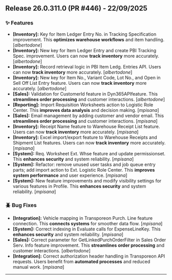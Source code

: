 ## Release 26.0.311.0 (PR #446) - 22/09/2025
### ✨ Features
  * **[Inventory]:** Key for Item Ledger Entry No. in Tracking Specification improvement. This **optimizes warehouse workflows** and item handling. [*albertodone*]
  * **[Inventory]:** New key for Item Ledger Entry and create PBI Tracking Spec. improvement. Users can now **track inventory** more accurately. [*albertodone*]
  * **[Inventory]:** Record retrieval logic in PBI Item Ledg. Entries API. Users can now **track inventory** more accurately. [*albertodone*]
  * **[Inventory]:** New key for Item No., Variant Code, Lot No., and Open in Sell Off List Entry feature. Users can now **track inventory** more accurately. [*albertodone*]
  * **[Sales]:** Validation for CustomerId feature in Dyn365APIfeature. This **streamlines order processing** and customer interactions. [*albertodone*]
  * **[Reporting]:** Import Requisition Worksheets action to Logistic Role Center. This **improves data analysis** and decision making. [*mpisana*]
  * **[Sales]:** Email management by adding customer and vendor email. This **streamlines order processing** and customer interactions. [*mpisana*]
  * **[Inventory]:** Receipt Name feature to Warehouse Receipt List feature. Users can now **track inventory** more accurately. [*mpisana*]
  * **[Inventory]:** Excel import/export feature to Warehouse Receipts and Shipment List features. Users can now **track inventory** more accurately. [*mpisana*]
  * **[System]:** Req. Worksheet Ext. Whse feature and update permissionset. This **enhances security** and system reliability. [*mpisana*]
  * **[System]:** Refactor: remove unused user tasks and job queue entry parts; add import action to Ext. Logistic Role Center. This **improves system performance** and user experience. [*mpisana*]
  * **[System]:** New feature improvements and modify visibility settings for various features in Profile. This **enhances security** and system reliability. [*mpisana*]

### 🪲 Bug Fixes
  * **[Integration]:** Vehicle mapping in Transporeon Purch. Line feature connection. This **connects systems** for smoother data flow. [*mpisana*]
  * **[System]:** Correct indexing in Evaluate calls for ExpenseLineKey. This **enhances security** and system reliability. [*mpisana*]
  * **[Sales]:** Correct parameter for GetLinkedPurchOrderFilter in Sales Order Serv. Info feature improvement. This **streamlines order processing** and customer interactions. [*albertodone*]
  * **[Integration]:** Correct authorization header handling in Transporeon API requests. Users benefit from **automated processes** and reduced manual work. [*mpisana*]

---


